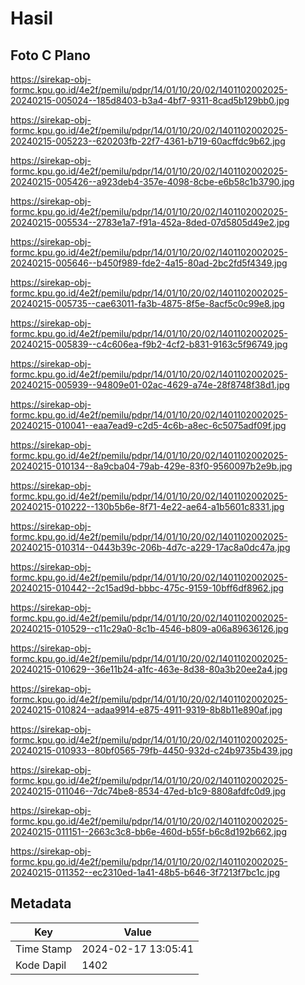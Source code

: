 # Hasil

## Foto C Plano

https://sirekap-obj-formc.kpu.go.id/4e2f/pemilu/pdpr/14/01/10/20/02/1401102002025-20240215-005024--185d8403-b3a4-4bf7-9311-8cad5b129bb0.jpg

https://sirekap-obj-formc.kpu.go.id/4e2f/pemilu/pdpr/14/01/10/20/02/1401102002025-20240215-005223--620203fb-22f7-4361-b719-60acffdc9b62.jpg

https://sirekap-obj-formc.kpu.go.id/4e2f/pemilu/pdpr/14/01/10/20/02/1401102002025-20240215-005426--a923deb4-357e-4098-8cbe-e6b58c1b3790.jpg

https://sirekap-obj-formc.kpu.go.id/4e2f/pemilu/pdpr/14/01/10/20/02/1401102002025-20240215-005534--2783e1a7-f91a-452a-8ded-07d5805d49e2.jpg

https://sirekap-obj-formc.kpu.go.id/4e2f/pemilu/pdpr/14/01/10/20/02/1401102002025-20240215-005646--b450f989-fde2-4a15-80ad-2bc2fd5f4349.jpg

https://sirekap-obj-formc.kpu.go.id/4e2f/pemilu/pdpr/14/01/10/20/02/1401102002025-20240215-005735--cae63011-fa3b-4875-8f5e-8acf5c0c99e8.jpg

https://sirekap-obj-formc.kpu.go.id/4e2f/pemilu/pdpr/14/01/10/20/02/1401102002025-20240215-005839--c4c606ea-f9b2-4cf2-b831-9163c5f96749.jpg

https://sirekap-obj-formc.kpu.go.id/4e2f/pemilu/pdpr/14/01/10/20/02/1401102002025-20240215-005939--94809e01-02ac-4629-a74e-28f8748f38d1.jpg

https://sirekap-obj-formc.kpu.go.id/4e2f/pemilu/pdpr/14/01/10/20/02/1401102002025-20240215-010041--eaa7ead9-c2d5-4c6b-a8ec-6c5075adf09f.jpg

https://sirekap-obj-formc.kpu.go.id/4e2f/pemilu/pdpr/14/01/10/20/02/1401102002025-20240215-010134--8a9cba04-79ab-429e-83f0-9560097b2e9b.jpg

https://sirekap-obj-formc.kpu.go.id/4e2f/pemilu/pdpr/14/01/10/20/02/1401102002025-20240215-010222--130b5b6e-8f71-4e22-ae64-a1b5601c8331.jpg

https://sirekap-obj-formc.kpu.go.id/4e2f/pemilu/pdpr/14/01/10/20/02/1401102002025-20240215-010314--0443b39c-206b-4d7c-a229-17ac8a0dc47a.jpg

https://sirekap-obj-formc.kpu.go.id/4e2f/pemilu/pdpr/14/01/10/20/02/1401102002025-20240215-010442--2c15ad9d-bbbc-475c-9159-10bff6df8962.jpg

https://sirekap-obj-formc.kpu.go.id/4e2f/pemilu/pdpr/14/01/10/20/02/1401102002025-20240215-010529--c11c29a0-8c1b-4546-b809-a06a89636126.jpg

https://sirekap-obj-formc.kpu.go.id/4e2f/pemilu/pdpr/14/01/10/20/02/1401102002025-20240215-010629--36e11b24-a1fc-463e-8d38-80a3b20ee2a4.jpg

https://sirekap-obj-formc.kpu.go.id/4e2f/pemilu/pdpr/14/01/10/20/02/1401102002025-20240215-010824--adaa9914-e875-4911-9319-8b8b11e890af.jpg

https://sirekap-obj-formc.kpu.go.id/4e2f/pemilu/pdpr/14/01/10/20/02/1401102002025-20240215-010933--80bf0565-79fb-4450-932d-c24b9735b439.jpg

https://sirekap-obj-formc.kpu.go.id/4e2f/pemilu/pdpr/14/01/10/20/02/1401102002025-20240215-011046--7dc74be8-8534-47ed-b1c9-8808afdfc0d9.jpg

https://sirekap-obj-formc.kpu.go.id/4e2f/pemilu/pdpr/14/01/10/20/02/1401102002025-20240215-011151--2663c3c8-bb6e-460d-b55f-b6c8d192b662.jpg

https://sirekap-obj-formc.kpu.go.id/4e2f/pemilu/pdpr/14/01/10/20/02/1401102002025-20240215-011352--ec2310ed-1a41-48b5-b646-3f7213f7bc1c.jpg


## Metadata

| Key        | Value               |
| ---------- | ------------------- |
| Time Stamp | 2024-02-17 13:05:41 |
| Kode Dapil | 1402                |



